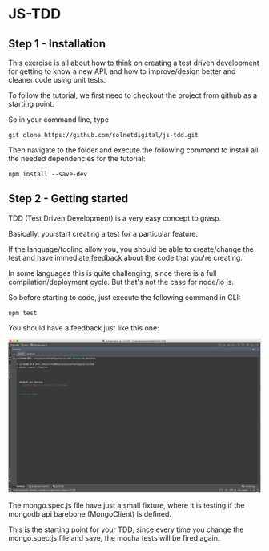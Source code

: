 # JS-TDD

## Step 1 - Installation

This exercise is all about how to think on creating a test driven development for getting to know a new API, and 
how to improve/design better and cleaner code using unit tests.

To follow the tutorial, we first need to checkout the project from github as a starting point.

So in your command line, type

```
git clone https://github.com/solnetdigital/js-tdd.git 
```

Then navigate to the folder and execute the following command to install all the needed dependencies for the tutorial:

```
npm install --save-dev
```

## Step 2 - Getting started

TDD (Test Driven Development) is a very easy concept to grasp.

Basically, you start creating a test for a particular feature. 

If the language/tooling allow you, you should be able
to create/change the test and have immediate feedback about the code that you're creating.

In some languages this is quite challenging, since there is a full compilation/deployment cycle. But that's not the case for node/io js.

So before starting to code, just execute the following command in CLI:

```
npm test
```

You should have a feedback just like this one:

![Test result](./testResult.png)

The mongo.spec.js file have just a small fixture, where it is testing if the mongodb api barebone (MongoClient) is
defined.

This is the starting point for your TDD, since every time you change the mongo.spec.js file and save, the mocha
tests will be fired again.